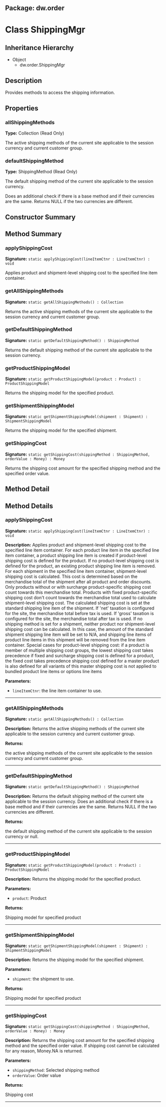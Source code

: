 ## Package: dw.order

# Class ShippingMgr

## Inheritance Hierarchy

- Object
  - dw.order.ShippingMgr

## Description

Provides methods to access the shipping information.

## Properties

### allShippingMethods

**Type:** Collection (Read Only)

The active shipping methods of the current site applicable to the session currency and current customer group.

### defaultShippingMethod

**Type:** ShippingMethod (Read Only)

The default shipping method of the current site applicable to the session currency.

 Does an additional check if there is a base method and if their currencies are
 the same. Returns NULL if the two currencies are different.

## Constructor Summary

## Method Summary

### applyShippingCost

**Signature:** `static applyShippingCost(lineItemCtnr : LineItemCtnr) : void`

Applies product and shipment-level shipping cost to the specified line item container.

### getAllShippingMethods

**Signature:** `static getAllShippingMethods() : Collection`

Returns the active shipping methods of the current site applicable to the session currency and current customer group.

### getDefaultShippingMethod

**Signature:** `static getDefaultShippingMethod() : ShippingMethod`

Returns the default shipping method of the current site applicable to the session currency.

### getProductShippingModel

**Signature:** `static getProductShippingModel(product : Product) : ProductShippingModel`

Returns the shipping model for the specified product.

### getShipmentShippingModel

**Signature:** `static getShipmentShippingModel(shipment : Shipment) : ShipmentShippingModel`

Returns the shipping model for the specified shipment.

### getShippingCost

**Signature:** `static getShippingCost(shippingMethod : ShippingMethod, orderValue : Money) : Money`

Returns the shipping cost amount for the specified shipping method and the specified order value.

## Method Detail

## Method Details

### applyShippingCost

**Signature:** `static applyShippingCost(lineItemCtnr : LineItemCtnr) : void`

**Description:** Applies product and shipment-level shipping cost to the specified line item container. For each product line item in the specified line item container, a product shipping line item is created if product-level shipping cost is defined for the product. If no product-level shipping cost is defined for the product, an existing product shipping line item is removed. For each shipment in the specified line item container, shipment-level shipping cost is calculated. This cost is determined based on the merchandise total of the shipment after all product and order discounts. Only products without or with surcharge product-specific shipping cost count towards this merchandise total. Products with fixed product-specific shipping cost don't count towards the merchandise total used to calculate shipment-level shipping cost. The calculated shipping cost is set at the standard shipping line item of the shipment. If 'net' taxation is configured for the site, the merchandise total before tax is used. If 'gross' taxation is configured for the site, the merchandise total after tax is used. If no shipping method is set for a shipment, neither product nor shipment-level shipping cost can be calculated. In this case, the amount of the standard shipment shipping line item will be set to N/A, and shipping line items of product line items in this shipment will be removed from the line item container. Special cases for product-level shipping cost: if a product is member of multiple shipping cost groups, the lowest shipping cost takes precedence if fixed and surcharge shipping cost is defined for a product, the fixed cost takes precedence shipping cost defined for a master product is also defined for all variants of this master shipping cost is not applied to bundled product line items or options line items

**Parameters:**

- `lineItemCtnr`: the line item container to use.

---

### getAllShippingMethods

**Signature:** `static getAllShippingMethods() : Collection`

**Description:** Returns the active shipping methods of the current site applicable to the session currency and current customer group.

**Returns:**

the active shipping methods of the current site applicable to the session currency and current customer group.

---

### getDefaultShippingMethod

**Signature:** `static getDefaultShippingMethod() : ShippingMethod`

**Description:** Returns the default shipping method of the current site applicable to the session currency. Does an additional check if there is a base method and if their currencies are the same. Returns NULL if the two currencies are different.

**Returns:**

the default shipping method of the current site applicable to the session currency or null.

---

### getProductShippingModel

**Signature:** `static getProductShippingModel(product : Product) : ProductShippingModel`

**Description:** Returns the shipping model for the specified product.

**Parameters:**

- `product`: Product

**Returns:**

Shipping model for specified product

---

### getShipmentShippingModel

**Signature:** `static getShipmentShippingModel(shipment : Shipment) : ShipmentShippingModel`

**Description:** Returns the shipping model for the specified shipment.

**Parameters:**

- `shipment`: the shipment to use.

**Returns:**

Shipping model for specified product

---

### getShippingCost

**Signature:** `static getShippingCost(shippingMethod : ShippingMethod, orderValue : Money) : Money`

**Description:** Returns the shipping cost amount for the specified shipping method and the specified order value. If shipping cost cannot be calculated for any reason, Money.NA is returned.

**Parameters:**

- `shippingMethod`: Selected shipping method
- `orderValue`: Order value

**Returns:**

Shipping cost

---